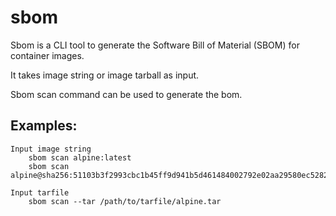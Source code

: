 # sbom
Sbom is a CLI tool to generate the Software Bill of Material (SBOM)  for container images.

It takes image string or image tarball as input.

Sbom scan command can be used to generate the bom.

## Examples:
	Input image string
		sbom scan alpine:latest
		sbom scan alpine@sha256:51103b3f2993cbc1b45ff9d941b5d461484002792e02aa29580ec5282de719d4

	Input tarfile
		sbom scan --tar /path/to/tarfile/alpine.tar
